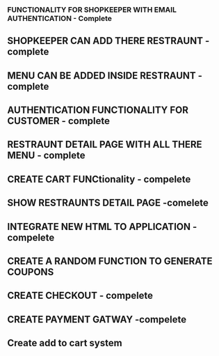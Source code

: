 
### FUNCTIONALITY FOR SHOPKEEPER WITH EMAIL AUTHENTICATION  - Complete
## SHOPKEEPER CAN ADD THERE RESTRAUNT - complete
## MENU CAN BE ADDED INSIDE RESTRAUNT  - complete
## AUTHENTICATION FUNCTIONALITY FOR CUSTOMER  - complete
## RESTRAUNT DETAIL PAGE WITH ALL THERE MENU - complete

## CREATE CART FUNCtionality - compelete
## SHOW RESTRAUNTS DETAIL PAGE -comelete
## INTEGRATE NEW HTML TO APPLICATION - compelete
## CREATE A RANDOM FUNCTION TO GENERATE COUPONS ##
## CREATE CHECKOUT - compelete
## CREATE PAYMENT GATWAY -compelete
## Create add to cart system







